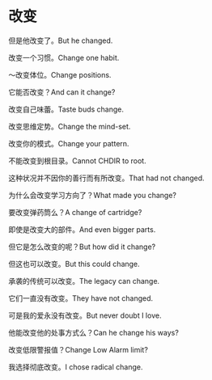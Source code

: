 # 改变

<p><span class="chinese">但是他改变了。</span><span class="english">But he changed.</span></p>

<p><span class="chinese">改变一个习惯。</span><span class="english">Change one habit.</span></p>

<p><span class="chinese">～改变体位。</span><span class="english">Change positions.</span></p>

<p><span class="chinese">它能否改变？</span><span class="english">And can it change?</span></p>

<p><span class="chinese">改变自己味蕾。</span><span class="english">Taste buds change.</span></p>

<p><span class="chinese">改变思维定势。</span><span class="english">Change the mind-set.</span></p>

<p><span class="chinese">改变你的模式。</span><span class="english">Change your pattern.</span></p>

<p><span class="chinese">不能改变到根目录。</span><span class="english">Cannot CHDIR to root.</span></p>

<p><span class="chinese">这种状况并不因你的善行而有所改变。</span><span class="english">That had not changed.</span></p>

<p><span class="chinese">为什么会改变学习方向了？</span><span class="english">What made you change?</span></p>

<p><span class="chinese">要改变弹药筒么？</span><span class="english">A change of cartridge?</span></p>

<p><span class="chinese">即使是改变大的部件。</span><span class="english">And even bigger parts.</span></p>

<p><span class="chinese">但它是怎么改变的呢？</span><span class="english">But how did it change?</span></p>

<p><span class="chinese">但这也可以改变。</span><span class="english">But this could change.</span></p>

<p><span class="chinese">承袭的传统可以改变。</span><span class="english">The legacy can change.</span></p>

<p><span class="chinese">它们一直没有改变。</span><span class="english">They have not changed.</span></p>

<p><span class="chinese">可是我的爱永没有改变。</span><span class="english">But never doubt I love.</span></p>

<p><span class="chinese">他能改变他的处事方式么？</span><span class="english">Can he change his ways?</span></p>

<p><span class="chinese">改变低限警报值？</span><span class="english">Change Low Alarm limit?</span></p>

<p><span class="chinese">我选择彻底改变。</span><span class="english">I chose radical change.</span></p>

